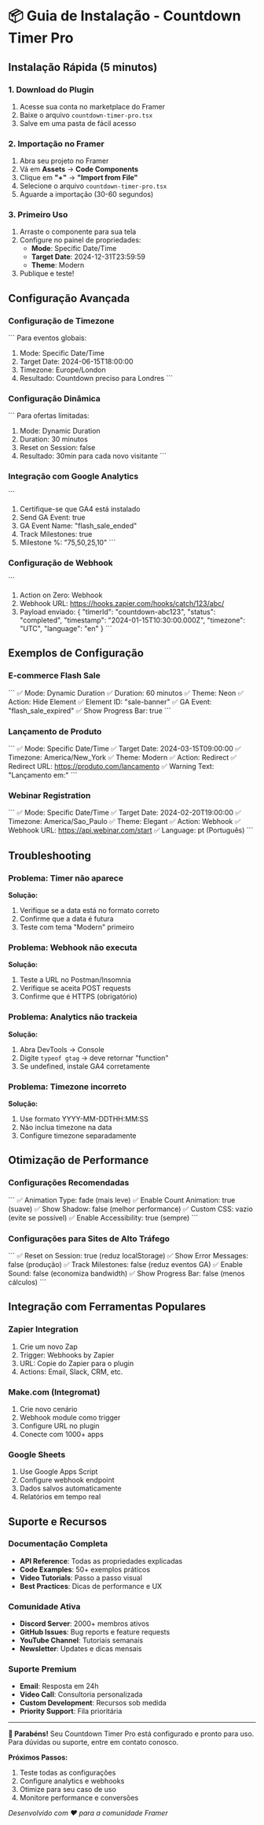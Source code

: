 # 📦 Guia de Instalação - Countdown Timer Pro

## Instalação Rápida (5 minutos)

### 1. Download do Plugin
1. Acesse sua conta no marketplace do Framer
2. Baixe o arquivo `countdown-timer-pro.tsx`
3. Salve em uma pasta de fácil acesso

### 2. Importação no Framer
1. Abra seu projeto no Framer
2. Vá em **Assets** → **Code Components**
3. Clique em **"+"** → **"Import from File"**
4. Selecione o arquivo `countdown-timer-pro.tsx`
5. Aguarde a importação (30-60 segundos)

### 3. Primeiro Uso
1. Arraste o componente para sua tela
2. Configure no painel de propriedades:
   - **Mode**: Specific Date/Time
   - **Target Date**: 2024-12-31T23:59:59
   - **Theme**: Modern
3. Publique e teste!

## Configuração Avançada

### Configuração de Timezone
\`\`\`
Para eventos globais:
1. Mode: Specific Date/Time
2. Target Date: 2024-06-15T18:00:00
3. Timezone: Europe/London
4. Resultado: Countdown preciso para Londres
\`\`\`

### Configuração Dinâmica
\`\`\`
Para ofertas limitadas:
1. Mode: Dynamic Duration
2. Duration: 30 minutos
3. Reset on Session: false
4. Resultado: 30min para cada novo visitante
\`\`\`

### Integração com Google Analytics
\`\`\`
1. Certifique-se que GA4 está instalado
2. Send GA Event: true
3. GA Event Name: "flash_sale_ended"
4. Track Milestones: true
5. Milestone %: "75,50,25,10"
\`\`\`

### Configuração de Webhook
\`\`\`
1. Action on Zero: Webhook
2. Webhook URL: https://hooks.zapier.com/hooks/catch/123/abc/
3. Payload enviado:
   {
     "timerId": "countdown-abc123",
     "status": "completed",
     "timestamp": "2024-01-15T10:30:00.000Z",
     "timezone": "UTC",
     "language": "en"
   }
\`\`\`

## Exemplos de Configuração

### E-commerce Flash Sale
\`\`\`
✅ Mode: Dynamic Duration
✅ Duration: 60 minutos
✅ Theme: Neon
✅ Action: Hide Element
✅ Element ID: "sale-banner"
✅ GA Event: "flash_sale_expired"
✅ Show Progress Bar: true
\`\`\`

### Lançamento de Produto
\`\`\`
✅ Mode: Specific Date/Time
✅ Target Date: 2024-03-15T09:00:00
✅ Timezone: America/New_York
✅ Theme: Modern
✅ Action: Redirect
✅ Redirect URL: https://produto.com/lancamento
✅ Warning Text: "Lançamento em:"
\`\`\`

### Webinar Registration
\`\`\`
✅ Mode: Specific Date/Time
✅ Target Date: 2024-02-20T19:00:00
✅ Timezone: America/Sao_Paulo
✅ Theme: Elegant
✅ Action: Webhook
✅ Webhook URL: https://api.webinar.com/start
✅ Language: pt (Português)
\`\`\`

## Troubleshooting

### Problema: Timer não aparece
**Solução:**
1. Verifique se a data está no formato correto
2. Confirme que a data é futura
3. Teste com tema "Modern" primeiro

### Problema: Webhook não executa
**Solução:**
1. Teste a URL no Postman/Insomnia
2. Verifique se aceita POST requests
3. Confirme que é HTTPS (obrigatório)

### Problema: Analytics não trackeia
**Solução:**
1. Abra DevTools → Console
2. Digite `typeof gtag` → deve retornar "function"
3. Se undefined, instale GA4 corretamente

### Problema: Timezone incorreto
**Solução:**
1. Use formato YYYY-MM-DDTHH:MM:SS
2. Não inclua timezone na data
3. Configure timezone separadamente

## Otimização de Performance

### Configurações Recomendadas
\`\`\`
✅ Animation Type: fade (mais leve)
✅ Enable Count Animation: true (suave)
✅ Show Shadow: false (melhor performance)
✅ Custom CSS: vazio (evite se possível)
✅ Enable Accessibility: true (sempre)
\`\`\`

### Configurações para Sites de Alto Tráfego
\`\`\`
✅ Reset on Session: true (reduz localStorage)
✅ Show Error Messages: false (produção)
✅ Track Milestones: false (reduz eventos GA)
✅ Enable Sound: false (economiza bandwidth)
✅ Show Progress Bar: false (menos cálculos)
\`\`\`

## Integração com Ferramentas Populares

### Zapier Integration
1. Crie um novo Zap
2. Trigger: Webhooks by Zapier
3. URL: Copie do Zapier para o plugin
4. Actions: Email, Slack, CRM, etc.

### Make.com (Integromat)
1. Crie novo cenário
2. Webhook module como trigger
3. Configure URL no plugin
4. Conecte com 1000+ apps

### Google Sheets
1. Use Google Apps Script
2. Configure webhook endpoint
3. Dados salvos automaticamente
4. Relatórios em tempo real

## Suporte e Recursos

### Documentação Completa
- **API Reference**: Todas as propriedades explicadas
- **Code Examples**: 50+ exemplos práticos
- **Video Tutorials**: Passo a passo visual
- **Best Practices**: Dicas de performance e UX

### Comunidade Ativa
- **Discord Server**: 2000+ membros ativos
- **GitHub Issues**: Bug reports e feature requests
- **YouTube Channel**: Tutoriais semanais
- **Newsletter**: Updates e dicas mensais

### Suporte Premium
- **Email**: Resposta em 24h
- **Video Call**: Consultoria personalizada
- **Custom Development**: Recursos sob medida
- **Priority Support**: Fila prioritária

---

**🎉 Parabéns!** Seu Countdown Timer Pro está configurado e pronto para uso. Para dúvidas ou suporte, entre em contato conosco.

**Próximos Passos:**
1. Teste todas as configurações
2. Configure analytics e webhooks
3. Otimize para seu caso de uso
4. Monitore performance e conversões

*Desenvolvido com ❤️ para a comunidade Framer*
